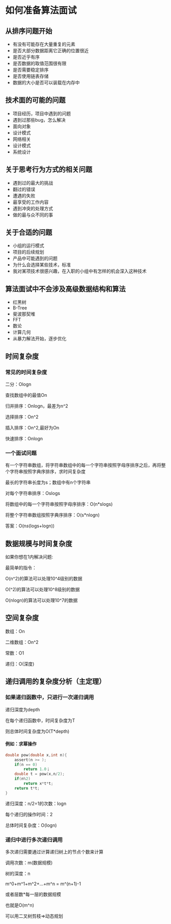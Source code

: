 # 如何准备算法面试 

## 从排序问题开始

- 有没有可能存在大量重复的元素
- 是否大部分数据距离它正确的位置很近
- 是否近乎有序
- 是否数据的取值范围很有限
- 是否需要稳定排序
- 是否使用链表存储
- 数据的大小是否可以装载在内存中

## 技术面的可能的问题
- 项目经历，项目中遇到的问题
- 遇到过那些bug，怎么解决
- 面向对象
- 设计模式
- 网络相关
- 设计模式
- 系统设计

## 关于思考行为方式的相关问题
- 遇到过的最大的挑战
- 翻过的错误
- 遭遇的失败
- 最享受的工作内容
- 遇到冲突的处理方式
- 做的最与众不同的事

## 关于合适的问题
- 小组的运行模式
- 项目的后续规划
- 产品中可能遇到的问题
- 为什么会选择某些技术，标准
- 我对某项技术很感兴趣，在入职的小组中有怎样的机会深入这种技术

## 算法面试中不会涉及高级数据结构和算法
- 红黑树
- B-Tree
- 斐波那契堆
- FFT
- 数论
- 计算几何
- 从暴力解法开始，逐步优化

## 时间复杂度

### 常见的时间复杂度

二分：Ologn

查找数组中的最值On

归并排序：Onlogn，最差为n^2

选择排序：On^2

插入排序：On^2,最好为On

快速排序：Onlogn



### 一个面试问题

有一个字符串数组，将字符串数组中的每一个字符串按照字母序排序之后，再将整个字符串按照字典序排序，求时间复杂度

最长的字符串长度为s；数组中有n个字符串

对每个字符串排序：Oslogs

将数组中的每一个字符串按照字母序排序：O(n*slogs)

将整个字符串数组按照字典序排序：O(s*nlogn)

答案：O(n*s*(logs+logn))

## 数据规模与时间复杂度

如果你想在1内解决问题:

最简单的指令：

O(n^2)的算法可以处理10^4级别的数据

O(^2)的算法可以处理10^8级别的数据

O(nlogn)的算法可以处理10^7的数据

## 空间复杂度

数组：On

二维数组：On^2

常数：O1

递归：O(深度)

## 递归调用的复杂度分析（主定理）

### 如果递归函数中，只进行一次递归调用

递归深度为depth

在每个递归函数中，时间复杂度为T

则总体时间复杂度为O(T*depth)

#### 例如：求幂操作

```c
double pow(double x,int n){
    assert(n >= );
    if(n == 0)
        return 1.0；
    double t = pow(x,n/2);
    if(n%2)
        return x*t*t;
    return t*t;
}
```

递归深度：n/2=1的次数：logn

每个递归的操作时间：2

总体时间复杂度：O(logn)

### 递归中进行多次递归调用

多次递归需要通过计算递归树上的节点个数来计算

调用次数：m(数据规模)

树的深度：n

m^0+m^1+m^2+...+m^n = m^(n+1)-1

或者层数*每一层的数据规模

也就是O(m^n)

可以用二叉树剪枝=>动态规划

